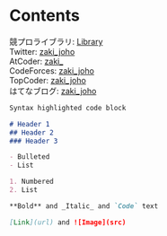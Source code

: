 # Contents

競プロライブラリ: [Library](https://github.com/zaki-joho/ProconLibrary)  
Twitter: [zaki_joho](https://twitter.com/zaki_joho)  
AtCoder: [zaki_](https://atcoder.jp/users/zaki_)  
CodeForces: [zaki_joho](https://codeforces.com/profile/zaki_joho)  
TopCoder: [zaki_joho](https://www.topcoder.com/members/zaki_joho/)  
はてなブログ: [zaki_joho](https://zaki-joho.hatenablog.com/)

```markdown
Syntax highlighted code block

# Header 1
## Header 2
### Header 3

- Bulleted
- List

1. Numbered
2. List

**Bold** and _Italic_ and `Code` text

[Link](url) and ![Image](src)
```
